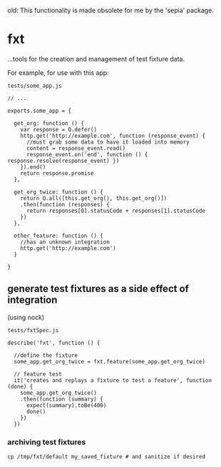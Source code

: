 old: This functionality is made obsolete for me by the 'sepia' package.

# fxt

...tools for the creation and management of test fixture data.

For example, for use with this app:

`tests/some_app.js`
```
// ...

exports.some_app = {

  get_org: function () {
    var response = Q.defer()
    http.get('http://example.com', function (response_event) {
      //must grab some data to have it loaded into memory
      content = response_event.read()
      response_event.on('end', function () { response.resolve(response_event) })
    }).end()
    return response.promise
  },

  get_org_twice: function () {
    return Q.all([this.get_org(), this.get_org()])
    .then(function (responses) {
      return responses[0].statusCode + responses[1].statusCode
    })
  },

  other_feature: function () {
    //has an unknown integration
    http.get('http://example.com')
  }

}

```

## generate test fixtures as a side effect of integration
(using nock)

`tests/fxtSpec.js`
```
describe('fxt', function () {

  //define the fixture
  some_app.get_org_twice = fxt.feature(some_app.get_org_twice)

  // feature test
  it('creates and replays a fixture to test a feature', function (done) {
    some_app.get_org_twice()
    .then(function (summary) {
      expect(summary).toBe(400)
      done()
    })
  })
```

### archiving test fixtures
```
cp /tmp/fxt/default my_saved_fixture # and sanitize if desired
```
